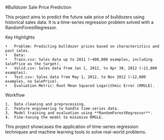 #Bulldozer Sale Price Prediction

This project aims to predict the future sale price of bulldozers using historical sales data. It is a time-series regression problem solved with a RandomForestRegressor.

Key Highlights

	•	Problem: Predicting bulldozer prices based on characteristics and past sales.
	•	Data:
	•	Train.csv: Sales data up to 2011 (~400,000 examples, including SalePrice as the target).
	•	Valid.csv: Sales data from Jan 1, 2012, to Apr 30, 2012 (~12,000 examples).
	•	Test.csv: Sales data from May 1, 2012, to Nov 2012 (~12,000 examples, no SalePrice).
	•	Evaluation Metric: Root Mean Squared Logarithmic Error (RMSLE).

Workflow

	1.	Data cleaning and preprocessing.
	2.	Feature engineering to handle time-series data.
	3.	Model training and evaluation using **RandomForestRegressor**.
	4.	Fine-tuning the model to minimize RMSLE.

This project showcases the application of time-series regression techniques and machine learning tools to solve real-world problems.
